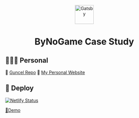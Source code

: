 <p align="center">
  <a href="https://www.gatsbyjs.org">
    <img alt="Gatsby" src="https://www.gatsbyjs.org/monogram.svg" width="60" />
  </a>
</p>
<h1 align="center">
  ByNoGame Case Study
</h1>

## 👨🏼‍💻 Personal

🚀 [Guncel Repo](https://github.com/batin/batin.co)
🚀 [My Personal Website](https://batin.co/)

## 💫 Deploy

[![Netlify Status](https://api.netlify.com/api/v1/badges/ccde0e91-a2f9-423e-9637-3e32c21d460b/deploy-status)](https://bynogame.netlify.com/)

[🚀Demo](https://bynogame.netlify.com/)